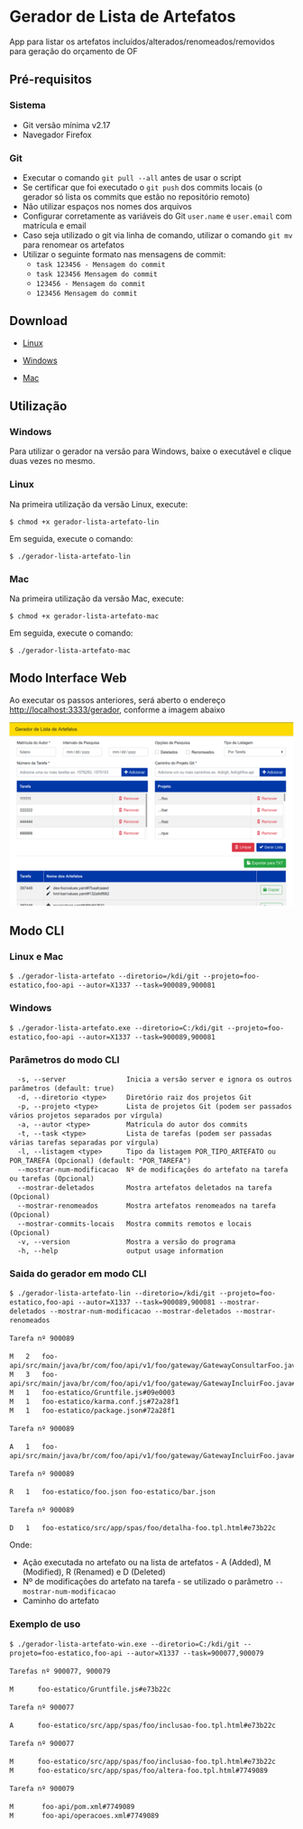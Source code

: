 # Gerador de Lista de Artefatos

App para listar os artefatos incluídos/alterados/renomeados/removidos para geração do orçamento de OF

## Pré-requisitos 

### Sistema

- Git versão mínima v2.17
- Navegador Firefox

### Git

- Executar o comando `git pull --all` antes de usar o script
- Se certificar que foi executado o `git push` dos commits locais (o gerador só lista os commits que estão no repositório remoto) 
- Não utilizar espaços nos nomes dos arquivos
- Configurar corretamente as variáveis do Git `user.name` e `user.email` com matrícula e email
- Caso seja utilizado o git via linha de comando, utilizar o comando `git mv` para renomear os artefatos
- Utilizar o seguinte formato nas mensagens de commit:
  - `task 123456 - Mensagem do commit`
  - `task 123456 Mensagem do commit`
  - `123456 - Mensagem do commit`
  - `123456 Mensagem do commit`

## Download 

- [Linux](https://github.com/diegomdrs/gerador-lista-artefato/releases/download/0.0.7/gerador-lista-artefato-lin)

- [Windows](https://github.com/diegomdrs/gerador-lista-artefato/releases/download/0.0.7/gerador-lista-artefato-win.exe)

- [Mac](https://github.com/diegomdrs/gerador-lista-artefato/releases/download/0.0.7/gerador-lista-artefato-mac)

## Utilização

### Windows

Para utilizar o gerador na versão para Windows, baixe o executável e clique duas vezes no mesmo.

### Linux

Na primeira utilização da versão Linux, execute:

~~~ console
$ chmod +x gerador-lista-artefato-lin
~~~
Em seguida, execute o comando:

~~~ console
$ ./gerador-lista-artefato-lin
~~~
### Mac

Na primeira utilização da versão Mac, execute:

~~~ console
$ chmod +x gerador-lista-artefato-mac
~~~
Em seguida, execute o comando:

~~~ console
$ ./gerador-lista-artefato-mac
~~~
## Modo Interface Web

Ao executar os passos anteriores, será aberto o endereço [http://localhost:3333/gerador](http://localhost:3333/gerador), conforme a imagem abaixo

![Modo Web](web.png)

## Modo CLI

### Linux e Mac

~~~ console
$ ./gerador-lista-artefato --diretorio=/kdi/git --projeto=foo-estatico,foo-api --autor=X1337 --task=900089,900081
~~~

### Windows

~~~ console
$ ./gerador-lista-artefato.exe --diretorio=C:/kdi/git --projeto=foo-estatico,foo-api --autor=X1337 --task=900089,900081
~~~

### Parâmetros do modo CLI

~~~ console
  -s, --server               Inicia a versão server e ignora os outros parâmetros (default: true)
  -d, --diretorio <type>     Diretório raiz dos projetos Git
  -p, --projeto <type>       Lista de projetos Git (podem ser passados vários projetos separados por vírgula)
  -a, --autor <type>         Matrícula do autor dos commits
  -t, --task <type>          Lista de tarefas (podem ser passadas várias tarefas separadas por vírgula)
  -l, --listagem <type>      Tipo da listagem POR_TIPO_ARTEFATO ou POR_TAREFA (Opcional) (default: "POR_TAREFA")
  --mostrar-num-modificacao  Nº de modificações do artefato na tarefa ou tarefas (Opcional)
  --mostrar-deletados        Mostra artefatos deletados na tarefa (Opcional)
  --mostrar-renomeados       Mostra artefatos renomeados na tarefa (Opcional)
  --mostrar-commits-locais   Mostra commits remotos e locais (Opcional)
  -v, --version              Mostra a versão do programa
  -h, --help                 output usage information
~~~

### Saida do gerador em modo CLI

~~~ console
$ ./gerador-lista-artefato-lin --diretorio=/kdi/git --projeto=foo-estatico,foo-api --autor=X1337 --task=900089,900081 --mostrar-deletados --mostrar-num-modificacao --mostrar-deletados --mostrar-renomeados

Tarefa nº 900089

M   2   foo-api/src/main/java/br/com/foo/api/v1/foo/gateway/GatewayConsultarFoo.java#09e0003
M   3   foo-api/src/main/java/br/com/foo/api/v1/foo/gateway/GatewayIncluirFoo.java#09e0003
M   1   foo-estatico/Gruntfile.js#09e0003
M   1   foo-estatico/karma.conf.js#72a28f1
M   1   foo-estatico/package.json#72a28f1

Tarefa nº 900089

A   1   foo-api/src/main/java/br/com/foo/api/v1/foo/gateway/GatewayIncluirFoo.java#e73b22c

Tarefa nº 900089

R   1   foo-estatico/foo.json foo-estatico/bar.json

Tarefa nº 900089

D   1   foo-estatico/src/app/spas/foo/detalha-foo.tpl.html#e73b22c

~~~
Onde:

- Ação executada no artefato ou na lista de artefatos - A (Added), M (Modified), R (Renamed) e D (Deleted)
- Nº de modificações do artefato na tarefa - se utilizado o parâmetro `--mostrar-num-modificacao`
- Caminho do artefato

### Exemplo de uso

~~~ console
$ ./gerador-lista-artefato-win.exe --diretorio=C:/kdi/git --projeto=foo-estatico,foo-api --autor=X1337 --task=900077,900079

Tarefas nº 900077, 900079

M      foo-estatico/Gruntfile.js#e73b22c

Tarefa nº 900077

A      foo-estatico/src/app/spas/foo/inclusao-foo.tpl.html#e73b22c

Tarefa nº 900077

M      foo-estatico/src/app/spas/foo/inclusao-foo.tpl.html#e73b22c
M      foo-estatico/src/app/spas/foo/altera-foo.tpl.html#7749089

Tarefa nº 900079

M       foo-api/pom.xml#7749089
M       foo-api/operacoes.xml#7749089

~~~
